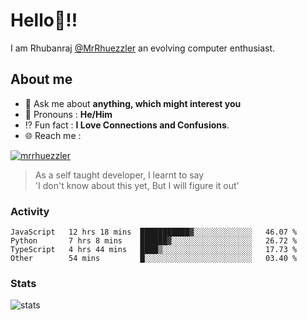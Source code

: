 
  
  
# Hello:wave:!!
I am Rhubanraj [@MrRhuezzler](https://github.com/MrRhuezzler) an evolving computer enthusiast.

## About me
<!-- - :sparkles: I'm currently working on [**de-viz**](https://github.com/MrRhuezzler/de-viz) -->
<!-- - :sparkles: Previously worked in [**Journal Management System**](https://manuscript.psgtech.ac.in) -->
<!-- - :book: I'm currently learning **Microservices Architecture** -->
- :speech_balloon: Ask me about **anything, which might interest you**
- :man: Pronouns : **He/Him**
- :interrobang: Fun fact : **I Love Connections and Confusions**.
- :globe_with_meridians: Reach me :  
  
[![mrrhuezzler](https://img.shields.io/badge/LinkedIn-0077B5?style=for-the-badge&logo=linkedin&logoColor=white)](https://www.linkedin.com/in/mrrhuezzler/)
<!--
### Interesting things, I found :bangbang:
-->
<!--
## Skills

## Drop a, Hi !
-->

<!-- 
Quotes
>  Always we overestimate the amount of work we can do in a day,  
>  and underestimate the amount we can do in our lifetime.
-->

> As a self taught developer, I learnt to say  
> 'I don't know about this yet, But I will figure it out'

### Activity
<!--START_SECTION:waka-->

```text
JavaScript   12 hrs 18 mins  ███████████▓░░░░░░░░░░░░░   46.07 %
Python       7 hrs 8 mins    ██████▓░░░░░░░░░░░░░░░░░░   26.72 %
TypeScript   4 hrs 44 mins   ████▒░░░░░░░░░░░░░░░░░░░░   17.73 %
Other        54 mins         █░░░░░░░░░░░░░░░░░░░░░░░░   03.40 %
```

<!--END_SECTION:waka-->

### Stats
![stats](https://github-readme-streak-stats.herokuapp.com/?user=MrRhuezzler)
